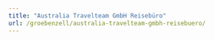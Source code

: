 ```yaml
---
title: "Australia Travelteam GmbH Reisebüro"
url: /groebenzell/australia-travelteam-gmbh-reisebuero/
---
```

